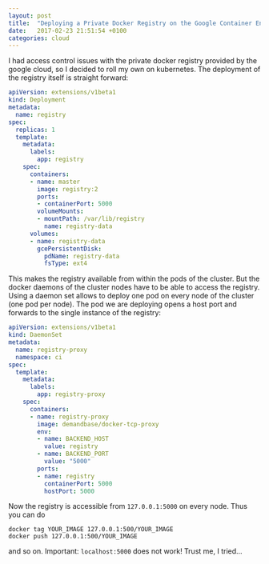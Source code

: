 ```yaml
---
layout: post
title:  "Deploying a Private Docker Registry on the Google Container Engine"
date:   2017-02-23 21:51:54 +0100
categories: cloud
---
```


I had access control issues with the private docker registry provided by the google cloud, so I decided to roll my own on kubernetes. The deployment of the registry itself is straight forward:

``` yaml
apiVersion: extensions/v1beta1
kind: Deployment
metadata:
  name: registry
spec:
  replicas: 1
  template:
    metadata:
      labels:
        app: registry
    spec:
      containers:
      - name: master
        image: registry:2
        ports:
        - containerPort: 5000
        volumeMounts:
        - mountPath: /var/lib/registry
          name: registry-data
      volumes:
      - name: registry-data
        gcePersistentDisk:
          pdName: registry-data
          fsType: ext4
```

This makes the registry available from within the pods of the cluster. But the docker daemons of the cluster nodes have to be able to access the registry. Using a daemon set allows to deploy one pod on every node of the cluster (one pod per node). The pod we are deploying opens a host port and forwards to the single instance of the registry:

``` yaml
apiVersion: extensions/v1beta1
kind: DaemonSet
metadata:
  name: registry-proxy
  namespace: ci
spec:
  template:
    metadata:
      labels:
        app: registry-proxy
    spec:
      containers:
      - name: registry-proxy
        image: demandbase/docker-tcp-proxy
        env:
        - name: BACKEND_HOST
          value: registry
        - name: BACKEND_PORT
          value: "5000"
        ports:
        - name: registry
          containerPort: 5000
          hostPort: 5000
```

Now the registry is accessible from `127.0.0.1:5000` on every node. Thus you can do

    docker tag YOUR_IMAGE 127.0.0.1:500/YOUR_IMAGE
    docker push 127.0.0.1:500/YOUR_IMAGE

and so on. Important: `localhost:5000` does not work! Trust me, I tried...
